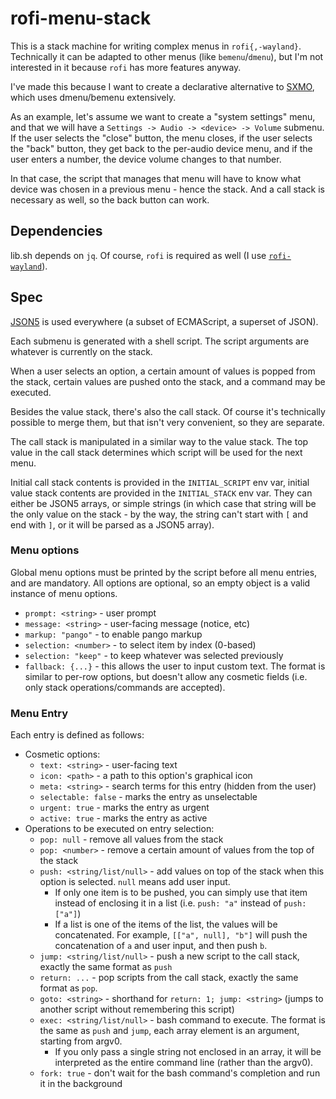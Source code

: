 # rofi-menu-stack

This is a stack machine for writing complex menus in `rofi{,-wayland}`.
Technically it can be adapted to other menus (like `bemenu`/`dmenu`),
but I'm not interested in it because `rofi` has more features anyway.

I've made this because I want to create a declarative alternative to
[SXMO](https://sxmo.org), which uses dmenu/bemenu extensively.

As an example, let's assume we want to create a "system settings" menu,
and that we will have a `Settings -> Audio -> <device> -> Volume`
submenu. If the user selects the "close" button, the menu closes, if the
user selects the "back" button, they get back to the per-audio device
menu, and if the user enters a number, the device volume changes to that
number.

In that case, the script that manages that menu will have to know what
device was chosen in a previous menu - hence the stack. And a call stack
is necessary as well, so the back button can work.

## Dependencies

lib.sh depends on `jq`. Of course, `rofi` is required as well (I use
[`rofi-wayland`](https://github.com/lbonn/rofi)).

## Spec

[JSON5](https://json5.org) is used everywhere (a subset of ECMAScript, a
superset of JSON).

Each submenu is generated with a shell script. The script arguments are
whatever is currently on the stack.

When a user selects an option, a certain amount of values is popped from
the stack, certain values are pushed onto the stack, and a command may
be executed.

Besides the value stack, there's also the call stack. Of course it's
technically possible to merge them, but that isn't very convenient, so
they are separate.

The call stack is manipulated in a similar way to the value stack. The
top value in the call stack determines which script will be used for
the next menu.

Initial call stack contents is provided in the `INITIAL_SCRIPT` env var,
initial value stack contents are provided in the `INITIAL_STACK` env
var. They can either be JSON5 arrays, or simple strings (in which case
that string will be the only value on the stack - by the way, the string
can't start with `[` and end with `]`, or it will be parsed as a JSON5
array).

### Menu options

Global menu options must be printed by the script before all menu
entries, and are mandatory. All options are optional, so an empty object
is a valid instance of menu options.

- `prompt: <string>` - user prompt
- `message: <string>` - user-facing message (notice, etc)
- `markup: "pango"` - to enable pango markup
- `selection: <number>` - to select item by index (0-based)
- `selection: "keep"` - to keep whatever was selected previously
- `fallback: {...}` - this allows the user to input custom text. The
  format is similar to per-row options, but doesn't allow any cosmetic
  fields (i.e. only stack operations/commands are accepted).

### Menu Entry

Each entry is defined as follows:

- Cosmetic options:
  - `text: <string>` - user-facing text
  - `icon: <path>` - a path to this option's graphical icon
  - `meta: <string>` - search terms for this entry (hidden from the
    user)
  - `selectable: false` - marks the entry as unselectable
  - `urgent: true` - marks the entry as urgent
  - `active: true` - marks the entry as active
- Operations to be executed on entry selection:
  - `pop: null` - remove all values from the stack
  - `pop: <number>` - remove a certain amount of values from the top of
    the stack
  - `push: <string/list/null>` - add values on top of the stack when
    this option is selected. `null` means add user input.
    - If only one item is to be pushed, you can simply use that item
      instead of enclosing it in a list (i.e. `push: "a"` instead of
      `push: ["a"]`)
    - If a list is one of the items of the list, the values will be
      concatenated. For example, `[["a", null], "b"]` will push the
      concatenation of `a` and user input, and then push `b`.
  - `jump: <string/list/null>` - push a new script to the call stack,
    exactly the same format as `push`
  - `return: ...` - pop scripts from the call stack, exactly the same
    format as `pop`.
  - `goto: <string>` - shorthand for `return: 1; jump: <string>` (jumps
    to another script without remembering this script)
  - `exec: <string/list/null>` - bash command to execute. The format
    is the same as `push` and `jump`, each array element is an argument,
    starting from argv0.
    - If you only pass a single string not enclosed in an array, it will
      be interpreted as the entire command line (rather than the argv0).
  - `fork: true` - don't wait for the bash command's completion and
    run it in the background
